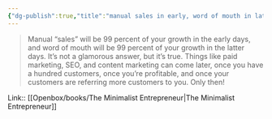 ```yaml
---
{"dg-publish":true,"title":"manual sales in early, word of mouth in latter","tags":["quotes"],"date":"2024-04-04T09:10:31+03:00","modified_at":"2024-07-25T11:31:14+03:00","aliases":"manual sales in early, word of mouth in latter","dg-path":"/quotes/202404040910.md","permalink":"/quotes/202404040910/","dgPassFrontmatter":true}
---
```



> Manual “sales” will be 99 percent of your growth in the early days, and word of mouth will be 99 percent of your growth in the latter days. It’s not a glamorous answer, but it’s true. Things like paid marketing, SEO, and content marketing can come later, once you have a hundred customers, once you’re profitable, and once your customers are referring more customers to you. Only then!

Link:: [[Openbox/books/The Minimalist Entrepreneur\|The Minimalist Entrepreneur]]
